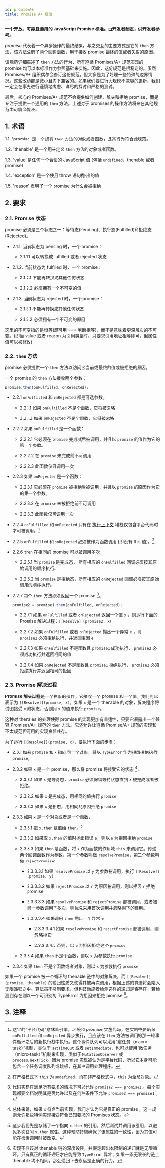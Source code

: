 ```yaml
---
id: promiseA+
title: Promise A+ 规范
---
```


**一个开放、可靠且通用的 JavaScript Promise 标准。由开发者制定，供开发者参考。**

_promise_ 代表着一个异步操作的最终结果，与之交互的主要方式是它的 `then` 方法，该方法注册了两个回调函数，用于接收 promise 最终的值或者失败的原因。

该规范详细描述了 `then` 方法的行为，所有遵循 Promises/A+ 规范实现的 promise 均可以本标准作为参照基础来实施。因此，这份规范是很稳定的。虽然 Promises/A+ 组织偶尔会修订这份规范，但大多是为了处理一些特殊的边界情况。这些改动都是微小且向下兼容的。如果我们要进行大规模不兼容的更新，我们一定会在事先进行谨慎地考虑、详尽的探讨和严格的测试。

最后，核心的 Promises/A+ 规范不会提供如何创建、解决和拒绝 promise，而是专注于提供一个通用的 `then` 方法。上述对于 promises 的操作方法将来在其他规范中可能会提及。

## 1. 术语

1.1. 'promise' 是一个拥有 `then` 方法的对象或者函数，且其行为符合此规范。

1.2. 'thenable' 是一个用来定义 `then` 方法的对象或者函数。

1.3. 'value' 是任何一个合法的 JavaScript 值 (包括 `undefined`，thenable 或者 promise)

1.4. 'exception' 是一个使用 throw 语句抛·出的值

1.5. 'reason' 表明了一个 promise 为什么会被拒绝

## 2. 要求

### 2.1. Promise 状态

promise 必须是三个状态之一：等待态(Pending)、执行态(Fulfilled)和拒绝态(Rejected)。

- 2.1.1. 当前状态为 pending 时，一个 promise：

  - 2.1.1.1 可以转换成 fulfilled 或者 rejected 状态

- 2.1.2. 当前状态为 fulfilled 时，一个 promise：

  - 2.1.2.1 不能再转换成其他任何状态

  - 2.1.2.2 必须拥有一个不可变的值

- 2.1.3. 当前状态为 rejected 时，一个 promise：

  - 2.1.3.1 不能再转换成其他任何状态

  - 2.1.3.2 必须拥有一个不可变的原因

这里的不可变指的是恒等(即可用 === 判断相等)，而不是意味着更深层次的不可变。(即当 value 或者 reason 为引用类型时，只要求引用地址相等即可，但属性值可以被修改)

### 2.2. `then` 方法

promise 必须提供一个 `then` 方法以访问它当前或最终的值或被拒绝的原因。

一个 promise 的 `then` 方法接收两个参数：

```js
promise.then(onFulfilled, onRejected);
```

- 2.2.1 `onFulfilled` 和 `onRejected` 都是可选参数。

  - 2.2.1.1 如果 `onFulfilled` 不是个函数，它将被忽略

  - 2.2.1.2 如果 `onRejected` 不是个函数，它将被忽略

- 2.2.2 如果 `onFulfilled` 是一个函数：

  - 2.2.2.1 它必须在 `promise` 完成式后被调用，并且以 `promise` 的值作为它的第一个参数。

  - 2.2.2.2 在 `promise` 未完成前不可调用

  - 2.2.2.3 此函数仅可调用一次

- 2.2.3 如果 `onRejected` 是一个函数：

  - 2.2.3.1 它必须在 `promise` 被拒绝后被调用，并且以 `promise` 的原因作为它的第一个参数。

  - 2.2.3.2 在 `promise` 未被拒绝前不可调用

  - 2.2.3.3 此函数仅可调用一次

- 2.2.4 `onFulfilled` 和 `onRejected` 只有在 [执行上下文](https://es5.github.io/#x10.3) 堆栈仅包含平台代码时才可被调用。[^3.1]

- 2.2.5 `onFulfilled` 和 `onRejected` 必须被作为函数调用 (即没有 this 值)。[^3.2]

- 2.2.6 `then` 在相同的 promise 可以被调用多次

  - 2.2.6.1 当 `promise` 是完成态， 所有相应的 `onFulfilled` 回调必须按其原始调用的顺序执行。

  - 2.2.6.2 当 `promise` 是拒绝态，所有相应的 `onRejected` 回调必须按其原始调用的顺序执行。

- 2.2.7 每个 `then` 方法必须返回一个 promise [^3.3]。

  ```js
  promise2 = promise1.then(onFulfilled, onRejected);
  ```

  - 2.2.7.1 如果 `onFulfilled` 或者 `onRejected` 返回一个值 `x` ，则运行下面的 Promise 解决过程：`[[Resolve]](promise2, x)`

  - 2.2.7.2 如果 `onFulfilled` 或者 `onRejected` 抛出一个异常 `e` ，则 `promise2` 必须拒绝执行，并返回拒因 `e`

  - 2.2.7.3 如果 `onFulfilled` 不是函数且 `promise1` 成功执行， `promise2` 必须成功执行并返回相同的值

  - 2.2.7.4 如果 `onRejected` 不是函数且 `promise1` 拒绝执行， `promise2` 必须拒绝执行并返回相同的拒因

### 2.3. Promise 解决过程

**Promise 解决过程**是一个抽象的操作，它接收一个 promise 和一个值，我们可以表示为 `[[Resolve]](promise, x)`，如果 `x` 是一个 thenable 的对象，解决程序将试图接受 `x` 的状态，否则用 `x` 的值来执行 `promise`。

这种对 thenales 的处理使得 promise 的实现更加有普适性，只要它暴露出一个兼容 Promises/A+ 规范的 `then` 方法。它还允许让遵循 Promise/A+ 规范的实现和不太规范但可用的实现良好共存。

为了运行 `[[Resolve]](promise, x)`，要执行下面的步骤：

- 2.3.1 如果 `promise` 和 `x` 指向同一个对象，将以 `TypeError` 作为拒因拒绝执行 `promise`。

- 2.3.2 如果 `x` 是一个 promise，那么将 promise 将接受它的状态 [^3.4]：

  - 2.3.2.1 如果 `x` 是等待态，`promise` 必须保留等待状态直到 `x` 被完成或者被拒绝。

  - 2.3.2.2 如果 `x` 是完成态，用相同的值执行 `promise`

  - 2.3.2.3 如果 `x` 是拒态，用相同的原因拒绝 `promise`

- 2.3.3 如果 `x` 是一个对象或者是一个函数，

  - 2.3.3.1 把 `x.then` 赋值给 `then`。[^3.5]

  - 2.3.3.2 如果取 `x.then` 的值时抛出错误 `e`，则以 `e` 为拒因拒绝 `promise`

  - 2.3.3.3 如果 `then` 是函数，将 `x` 作为函数的作用域 `this` 来调用它。传递两个回调函数作为参数，第一个参数叫做 `resolvePromise`，第二个参数叫做 `rejectPromise`:

    - 2.3.3.3.1 如果 `resolvePromise` 以 `y` 为参数被调用，执行 `[[Resolve]](promise, y)`

    - 2.3.3.3.2 如果 `rejectPromise` 以 `r` 为原因被调用，则以拒因 `r` 拒绝 promise

    - 2.3.3.3.3 如果 `resolvePromise` 和 `rejectPromise` 都被调用，或者被同一参数调用了多次，则优先采用首次调用并忽略剩下的调用。

    - 2.3.3.3.4 如果调用 `then` 抛出一个异常 `e`

      - 2.3.3.3.4.1 如果 `resolvePromise` 和 `rejectPromise` 都被调用，则忽略掉它

      - 2.3.3.3.4.2 否则，以 `e` 为拒因拒绝这个 `promise`

  - 2.3.3.4 如果 `then` 不是个函数，则以 `x` 为参数执行 `promise`

- 2.3.4 如果 `then` 不是个函数或者对象，则以 `x` 为参数执行 `promise`

如果一个 promise 被一个循环的 thenable 链中的对象解决，而 `[[Resolve]](promise, thenable)` 的递归性质又使得其被再次调用，根据上述的算法将会陷入无限递归之中。算法虽不强制要求，但也鼓励施者检测这样的递归是否存在，若检测到存在则以一个可识别的 TypeError 为拒因来拒绝 promise [^3.6]。

## 3. 注释

[^3.1]: 这里的“平台代码”意味着引擎，环境和 promise 实施代码，在实践中要确保 `onFulfilled` 和 `onRejected` 异步执行，且应该在 `then` 方法被调用的那一轮事件循环之后的新执行栈中执行。这个事件队列可以采用“宏任务（macro-task）”机制，类似于 `setTimeOut` 或者 `setImmediate`，也可以使用“微任务（micro-task）”机制来实现，类似于 `MutationObserver` 或 `process.nextTick`。因为 promise 实现被认为是平台代码，所以它本身可能包含一个任务调度队列或跳板，在其中调用处理程序。
[^3.2]: 在严格模式下 `this` 为 `undefined`，而在非严格模式中，`this` 为全局对象。
[^3.3]: 代码实现在满足所有要求的情况下可以允许 `promise2 === promise1` 。每个实现都要文档说明其是否允许以及在何种条件下允许 `promise2 === promise1` 。
[^3.4]: 总体来说，如果 `x` 符合当前实现，我们才认为它是真正的 promise 。这一规则允许那些特例实现接受符合已知要求的 Promises 状态。
[^3.5]: 这步我们先是存储了一个指向 `x.then` 的引用，然后测试并调用该引用，以避免多次访问 `x.then` 属性。这种预防措施确保了该属性的一致性，因为其值可能在检索调用时被改变。
[^3.6]: 实现不应该对 thenable 链的深度设限，并假定超出本限制的递归就是无限循环。只有真正的循环递归才应能导致 `TypeError` 异常；如果一条无限长的链上 thenable 均不相同，那么递归下去永远是正确的行为。
